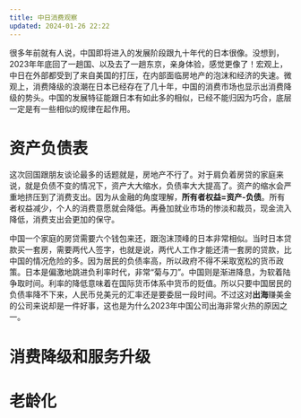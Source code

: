 ```yaml
---
title: 中日消费观察
updated: 2024-01-26 22:22
---
```


很多年前就有人说，中国即将进入的发展阶段跟九十年代的日本很像。没想到，2023年年底回了一趟国、以及去了一趟东京，亲身体验，感觉更像了！宏观上，中日在外部都受到了来自美国的打压，在内部面临房地产的泡沫和经济的失速。微观上，消费降级的浪潮在日本已经存在了几十年，中国的消费市场也显示出消费降级的势头。中国的发展特征能跟日本有如此多的相似，已经不能归因为巧合，底层一定是有一些相似的规律在起作用。


# 资产负债表

这次回国跟朋友谈论最多的话题就是，房地产不行了。对于肩负着房贷的家庭来说，就是负债不变的情况下，资产大大缩水，负债率大大提高了。资产的缩水会严重地挤压到了消费支出。因为从金融的角度理解，**所有者权益=资产-负债**。所有者权益减少，个人的消费意愿就会降低。再叠加就业市场的惨淡和裁员，现金流入降低，消费支出会更加的保守。

中国一个家庭的房贷需要六个钱包来还，跟泡沫顶峰的日本非常相似。当时日本贷款买一套房，需要两代人签字，也就是说，两代人工作才能还清一套房的贷款，比中国的情况危险的多。因为居民的负债率高，所以政府不得不采取宽松的货币政策。日本是偏激地跳进负利率时代，非常“菊与刀”。中国则是渐进降息，为软着陆争取时间。利率的降低意味着在国际货币体系中货币的贬值。所以只要中国居民的负债率降不下来，人民币兑美元的汇率还是要委屈一段时间。不过这对**出海**赚美金的公司来说却是一件好事，这也是为什么2023年中国公司出海非常火热的原因之一。



# 消费降级和服务升级



# 老龄化


